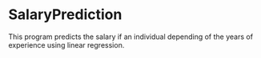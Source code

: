 # SalaryPrediction
This program predicts the salary if an individual depending of the years of experience using linear regression.
